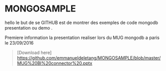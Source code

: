 # MONGOSAMPLE

hello le but de se GITHUB est de montrer des exemples de code mongodb presentation ou demo . 

Premiere information la presentation realiser lors du MUG mongodb a paris le 23/09/2016 
>[Download here] https://github.com/emmanueldeletang/MONGOSAMPLE/blob/master/MUG%20BI%20connector%20.pptx



